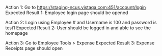 Action 1: Go to https://staging-ncus.vistaqa.com:451/account/login
Expected Result 1: Employee login page should be opened

Action 2: Login using Employee # and Username is 100 and password is test1
Expected Result 2: User should be logged in and able to see the homepage

Action 3: Go to Employee Tools &gt; Expense
Expected Result 3: Expense Receipts page should open


